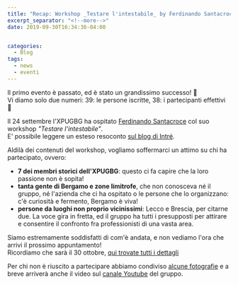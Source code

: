 ```yaml
---
title: "Recap: Workshop _Testare l'intestabile_ by Ferdinando Santacroce"
excerpt_separator: "<!--more-->"
date: 2019-09-30T16:34:30-04:00


categories:
  - Blog
tags:
  - news
  - eventi
---
```


Il primo evento è passato, ed è stato un grandissimo successo! 🎉  
Vi diamo solo due numeri: 39: le persone iscritte, 38: i partecipanti effettivi 🤩  

<!--more-->
Il 24 settembre l'XPUGBG ha ospitato [Ferdinando Santacroce](https://about.me/ferdinando.santacroce) col suo workshop _"Testare l'intestabile"_.  
E' possibile leggere un esteso resoconto [sul blog di Intré](http://www.intre.it/2019/09/30/testare-legacy-code-tramite-golden-master-testing/).  

Aldilà dei contenuti del workshop, vogliamo soffermarci un attimo su chi ha partecipato, ovvero:  

* **7 dei membri storici dell'XPUGBG**: questo ci fa capire che la loro passione non è sopita!
* **tanta gente di Bergamo e zone limitrofe**, che non conosceva né il gruppo, né l'azienda che ci ha ospitato o le persone che lo organizzano: c'è curiosità e fermento, Bergamo è viva!
* **persone da luoghi non proprio vicinissimi**: Lecco e Brescia, per citarne due. La voce gira in fretta, ed il gruppo ha tutti i presupposti per attirare e consentire il confronto fra professionisti di una vasta area.  

Siamo estremamente soddisfatti di com'è andata, e non vediamo l'ora che arrivi il prossimo appuntamento!  
Ricordiamo che sarà il 30 ottobre, [qui trovate tutti i dettagli](https://www.meetup.com/it-IT/xpugbg/events/264276528/)

Per chi non è riuscito a partecipare abbiamo condiviso [alcune fotografie](https://photos.app.goo.gl/yxRQR1179VdPdKUG7) e a breve arriverà anche il video sul [canale Youtube](https://www.youtube.com/channel/UCkcDXjR2__NioW1m4voqH6w?view_as=subscriber) del gruppo.  
